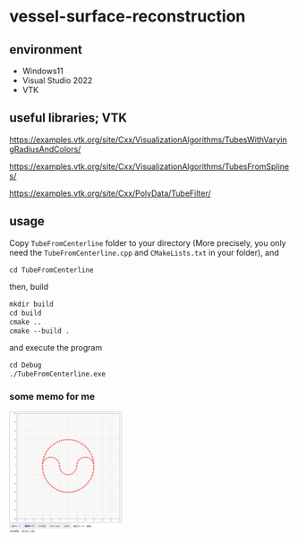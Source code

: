 # vessel-surface-reconstruction

## environment
+ Windows11
+ Visual Studio 2022
+ VTK






## useful libraries; VTK

https://examples.vtk.org/site/Cxx/VisualizationAlgorithms/TubesWithVaryingRadiusAndColors/

https://examples.vtk.org/site/Cxx/VisualizationAlgorithms/TubesFromSplines/

https://examples.vtk.org/site/Cxx/PolyData/TubeFilter/

## usage
Copy `TubeFromCenterline` folder to your directory (More precisely, you only need the `TubeFromCenterline.cpp` and  `CMakeLists.txt` in your folder), and
```
cd TubeFromCenterline
```
then, build 
```
mkdir build
cd build
cmake ..
cmake --build .
```
and execute the program
```
cd Debug
./TubeFromCenterline.exe
```


### some memo for me

<p align="left">
  <img src="pictures/stenosis.png" width="40%">
</p>
